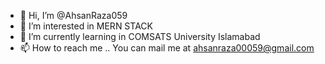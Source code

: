 - 👋 Hi, I’m @AhsanRaza059
- 👀 I’m interested in MERN STACK
- 🌱 I’m currently learning in COMSATS University Islamabad
- 📫 How to reach me .. You can mail me at ahsanraza00059@gmail.com

<!---
AhsanRaza059/AhsanRaza059 is a ✨ special ✨ repository because its `README.md` (this file) appears on your GitHub profile.
You can click the Preview link to take a look at your changes.
--->
